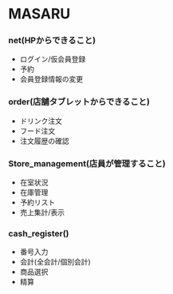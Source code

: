 # MASARU

### net(HPからできること)
* ログイン/仮会員登録
* 予約
* 会員登録情報の変更



### order(店舗タブレットからできること)
* ドリンク注文
* フード注文
* 注文履歴の確認



### Store_management(店員が管理すること)
* 在室状況
* 在庫管理
* 予約リスト
* 売上集計/表示



### cash_register()
* 番号入力
* 会計(全会計/個別会計)
* 商品選択
* 精算
